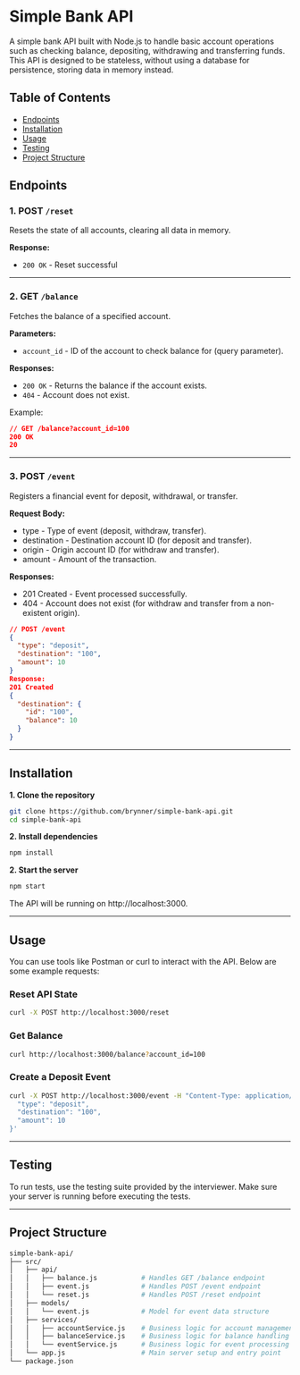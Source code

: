 # Simple Bank API

A simple bank API built with Node.js to handle basic account operations such as checking balance, depositing, withdrawing and transferring funds. This API is designed to be stateless, without using a database for persistence, storing data in memory instead. 

## Table of Contents
- [Endpoints](#endpoints)
- [Installation](#installation)
- [Usage](#usage)
- [Testing](#testing)
- [Project Structure](#project-structure)

## Endpoints

### 1. POST `/reset`
Resets the state of all accounts, clearing all data in memory.

**Response:**
- `200 OK` - Reset successful

---

### 2. GET `/balance`
Fetches the balance of a specified account.

**Parameters:**
- `account_id` - ID of the account to check balance for (query parameter).

**Responses:**
- `200 OK` - Returns the balance if the account exists.
- `404` - Account does not exist.

Example:
```json
// GET /balance?account_id=100
200 OK
20
```

---

### 3. POST `/event`
Registers a financial event for deposit, withdrawal, or transfer.

**Request Body:**
- type - Type of event (deposit, withdraw, transfer).
- destination - Destination account ID (for deposit and transfer).
- origin - Origin account ID (for withdraw and transfer).
- amount - Amount of the transaction.

**Responses:**
- 201 Created - Event processed successfully.
- 404 - Account does not exist (for withdraw and transfer from a non-existent origin).

```json
// POST /event
{
  "type": "deposit",
  "destination": "100",
  "amount": 10
}
Response:
201 Created
{
  "destination": {
    "id": "100",
    "balance": 10
  }
}
```

---

## Installation

**1. Clone the repository**

```bash
git clone https://github.com/brynner/simple-bank-api.git
cd simple-bank-api
```

**2. Install dependencies**

```bash
npm install
```

**2. Start the server**

```bash
npm start
```

The API will be running on http://localhost:3000.

---

## Usage

You can use tools like Postman or curl to interact with the API. Below are some example requests:

### Reset API State

```bash
curl -X POST http://localhost:3000/reset
```

### Get Balance

```bash
curl http://localhost:3000/balance?account_id=100
```

### Create a Deposit Event

```bash
curl -X POST http://localhost:3000/event -H "Content-Type: application/json" -d '{
  "type": "deposit",
  "destination": "100",
  "amount": 10
}'
```

---

## Testing

To run tests, use the testing suite provided by the interviewer. Make sure your server is running before executing the tests.

---

## Project Structure

```bash
simple-bank-api/
├── src/
│   ├── api/
│   │   ├── balance.js           # Handles GET /balance endpoint
│   │   ├── event.js             # Handles POST /event endpoint
│   │   └── reset.js             # Handles POST /reset endpoint
│   ├── models/
│   │   └── event.js             # Model for event data structure
│   ├── services/
│   │   ├── accountService.js    # Business logic for account management
│   │   ├── balanceService.js    # Business logic for balance handling
│   │   └── eventService.js      # Business logic for event processing
│   └── app.js                   # Main server setup and entry point
└── package.json
```